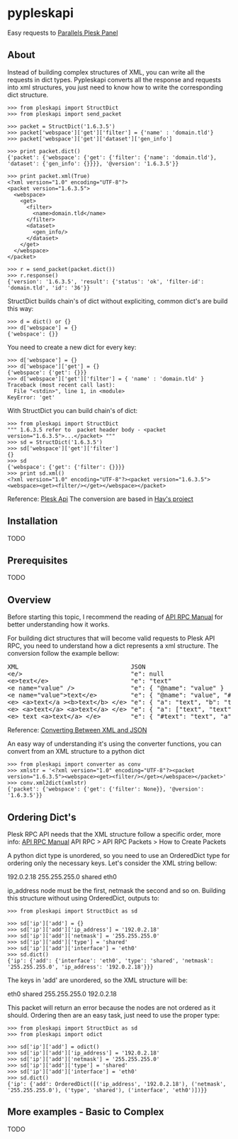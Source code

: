 # pypleskapi

Easy requests to [Parallels Plesk Panel](http://www.parallels.com/products/plesk/)

## About
Instead of building complex structures of XML, you can write all the requests in dict types.
Pypleskapi converts all the response and requests into xml structures, you just need to know how to write
the corresponding dict structure.

    >>> from pleskapi import StructDict
    >>> from pleskapi import send_packet

    >>> packet = StructDict('1.6.3.5')
    >>> packet['webspace']['get']['filter'] = {'name' : 'domain.tld'}
    >>> packet['webspace']['get']['dataset']['gen_info']
	
	>>> print packet.dict()
	{'packet': {'webspace': {'get': {'filter': {'name': 'domain.tld'}, 'dataset': {'gen_info': {}}}}, '@version': '1.6.3.5'}}

	>>> print packet.xml(True)
	<?xml version="1.0" encoding="UTF-8"?>
	<packet version="1.6.3.5">
	  <webspace>
	    <get>
    	  <filter>
	        <name>domain.tld</name>
	      </filter>
	      <dataset>
	        <gen_info/>
	      </dataset>
	    </get>
	  </webspace>
	</packet>

    >>> r = send_packet(packet.dict())
    >>> r.response()
    {'version': '1.6.3.5', 'result': {'status': 'ok', 'filter-id': 'domain.tld', 'id': '36'}}

StructDict builds chain's of dict without expliciting, common dict's are build this way:
	
	>>> d = dict() or {}
	>>> d['webspace'] = {}
	{'webspace': {}}

You need to create a new dict for every key:

	>>> d['webspace'] = {}
	>>> d['webspace']['get'] = {}
	{'webspace': {'get': {}}}
	>>> d['webspace']['get']['filter'] = { 'name' : 'domain.tld' }
	Traceback (most recent call last):
	  File "<stdin>", line 1, in <module>
	KeyError: 'get'

With StructDict you can build chain's of dict:
	
	>>> from pleskapi import StructDict
	""" 1.6.3.5 refer to  packet header body - <packet version="1.6.3.5">...</packet> """
	>>> sd = StructDict('1.6.3.5')
	>>> sd['webspace']['get']['filter']
	{}
	>>> sd
	{'webspace': {'get': {'filter': {}}}}
	>>> print sd.xml()
	<?xml version="1.0" encoding="UTF-8"?><packet version="1.6.3.5"><webspace><get><filter/></get></webspace></packet>

Reference: [Plesk Api](http://download1.parallels.com/Plesk/PP11/11.0/Doc/en-US/online/plesk-api-rpc/33899.htm)
The conversion are based in [Hay's project](http://github.com/hay/xml2json)

## Installation

TODO

## Prerequisites

TODO

## Overview

Before starting this topic, I recommend the reading of [API RPC Manual](http://www.parallels.com/download/plesk/11/documentation/) for
better understanding how it works.

For building dict structures that will become valid requests to Plesk API RPC, you need to understand how a dict represents a xml structure.
The conversion follow the example bellow:

<pre>
XML                              JSON
&lt;e/&gt;                             "e": null
&lt;e&gt;text&lt;/e&gt;                      "e": "text"
&lt;e name="value" /&gt;               "e": { "@name": "value" }
&lt;e name="value"&gt;text&lt;/e&gt;         "e": { "@name": "value", "#text": "text" }
&lt;e&gt; &lt;a&gt;text&lt;/a &gt;&lt;b&gt;text&lt;/b&gt; &lt;/e&gt; "e": { "a": "text", "b": "text" }
&lt;e&gt; &lt;a&gt;text&lt;/a&gt; &lt;a&gt;text&lt;/a&gt; &lt;/e&gt; "e": { "a": ["text", "text"] }
&lt;e&gt; text &lt;a&gt;text&lt;/a&gt; &lt;/e&gt;        "e": { "#text": "text", "a": "text" }
</pre>

Reference: [Converting Between XML and JSON](http://www.xml.com/pub/a/2006/05/31/converting-between-xml-and-json.html)

An easy way of understanding it's using the converter functions, you can convert from an XML structure to a python dict

	>>> from pleskapi import converter as conv
	>>> xmlstr = '<?xml version="1.0" encoding="UTF-8"?><packet version="1.6.3.5"><webspace><get><filter/></get></webspace></packet>'
	>>> conv.xml2dict(xmlstr)
	{'packet': {'webspace': {'get': {'filter': None}}, '@version': '1.6.3.5'}}

## Ordering Dict's

Plesk RPC API needs that the XML structure follow a specific order, more info: [API RPC Manual](http://www.parallels.com/download/plesk/11/documentation/)
API RPC > API RPC Packets > How to Create Packets

A python dict type is unordered, so you need to use an OrderedDict type for ordering only the necessary keys.
Let's consider the XML string bellow:

<?xml version="1.0" encoding="UTF-8"?>
<packet version="1.6.3.5">
  <ip>
    <add>
      <ip_address>192.0.2.18</ip_address>
      <netmask>255.255.255.0</netmask>
      <type>shared</type>
      <interface>eth0</interface>
    </add>
  </ip>
</packet>

ip_address node must be the first, netmask the second and so on.
Building this structure without using OrderedDict, outputs to:
	
	>>> from pleskapi import StructDict as sd
	
	>>> sd['ip']['add'] = {}
	>>> sd['ip']['add']['ip_address'] = '192.0.2.18'
	>>> sd['ip']['add']['netmask'] = '255.255.255.0'
	>>> sd['ip']['add']['type'] = 'shared'
	>>> sd['ip']['add']['interface'] = 'eth0'
	>>> sd.dict()
	{'ip': {'add': {'interface': 'eth0', 'type': 'shared', 'netmask': '255.255.255.0', 'ip_address': '192.0.2.18'}}}

The keys in 'add' are unordered, so the XML structure will be:

<?xml version="1.0" encoding="UTF-8"?>
<packet version="1.6.3.5">
  <ip>
    <add>
      <interface>eth0</interface>
      <type>shared</type>
      <netmask>255.255.255.0</netmask>
      <ip_address>192.0.2.18</ip_address>
    </add>
  </ip>
</packet>

This packet will return an error because the nodes are not ordered as it should.
Ordering then are an easy task, just need to use the proper type:

	>>> from pleskapi import StructDict as sd
	>>> from pleskapi import odict

	>>> sd['ip']['add'] = odict()
	>>> sd['ip']['add']['ip_address'] = '192.0.2.18'
	>>> sd['ip']['add']['netmask'] = '255.255.255.0'
	>>> sd['ip']['add']['type'] = 'shared'
	>>> sd['ip']['add']['interface'] = 'eth0'
	>>> sd.dict()
	{'ip': {'add': OrderedDict([('ip_address', '192.0.2.18'), ('netmask', '255.255.255.0'), ('type', 'shared'), ('interface', 'eth0')])}}


## More examples - Basic to Complex

TODO
